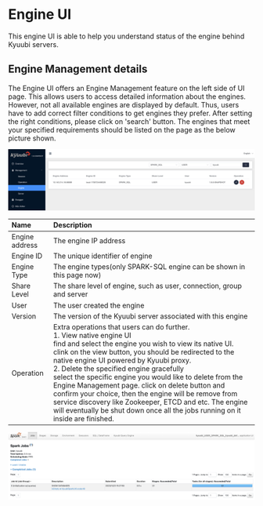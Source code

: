 <!--
- Licensed to the Apache Software Foundation (ASF) under one or more
- contributor license agreements.  See the NOTICE file distributed with
- this work for additional information regarding copyright ownership.
- The ASF licenses this file to You under the Apache License, Version 2.0
- (the "License"); you may not use this file except in compliance with
- the License.  You may obtain a copy of the License at
-
-   http://www.apache.org/licenses/LICENSE-2.0
-
- Unless required by applicable law or agreed to in writing, software
- distributed under the License is distributed on an "AS IS" BASIS,
- WITHOUT WARRANTIES OR CONDITIONS OF ANY KIND, either express or implied.
- See the License for the specific language governing permissions and
- limitations under the License.
-->

# Engine UI

This engine UI is able to help you understand status of the engine behind Kyuubi servers.

## Engine Management details

The Engine UI offers an Engine Management feature on the left side of UI page. This allows users to access detailed information about the engines.
However, not all available engines are displayed by default. Thus, users have to add correct filter conditions to get engines they prefer. After setting the right conditions, please click on 'search' button.
The engines that meet your specified requirements should be listed on the page as the below picture shown.

![workspace](../../imgs/ui/engine_ui.png)

| Name           | Description                                                                                                                                                                                                                                                                                                                                                                                                                                                                                                                                                                                                                  |
|:---------------|:-----------------------------------------------------------------------------------------------------------------------------------------------------------------------------------------------------------------------------------------------------------------------------------------------------------------------------------------------------------------------------------------------------------------------------------------------------------------------------------------------------------------------------------------------------------------------------------------------------------------------------|
| Engine address | The engine IP address                                                                                                                                                                                                                                                                                                                                                                                                                                                                                                                                                                                                        |
| Engine ID      | The unique identifier of engine                                                                                                                                                                                                                                                                                                                                                                                                                                                                                                                                                                                              |
| Engine Type    | The engine types(only SPARK-SQL engine can be shown in this page now)                                                                                                                                                                                                                                                                                                                                                                                                                                                                                                                                                        |
| Share Level    | The share level of engine, such as user, connection, group and server                                                                                                                                                                                                                                                                                                                                                                                                                                                                                                                                                        |
| User           | The user created the engine                                                                                                                                                                                                                                                                                                                                                                                                                                                                                                                                                                                                  |
| Version        | The version of the Kyuubi server associated with this engine                                                                                                                                                                                                                                                                                                                                                                                                                                                                                                                                                                 |
| Operation      | Extra operations that users can do further.<br/> 1. View native engine UI<br/>find and select the engine you wish to view its native UI. <br/>clink on the view button, you should be redirected to the native engine UI powered by Kyuubi proxy.  <br/>2. Delete the specified engine gracefully <br/>select the specific engine you would like to delete from the Engine Management page. click on delete button and confirm your choice, then the engine will be remove from service discovery like Zookeeper, ETCD and etc. The engine will eventually be shut down once all the jobs running on it inside are finished. |

![workspace](../../imgs/ui/spark_ui.png)
